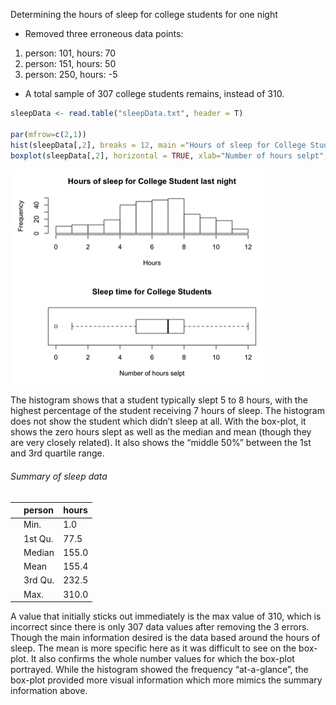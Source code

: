 Determining the hours of sleep for college students for one night
 - Removed three erroneous data points:
  1. person: 101, hours: 70
  2. person: 151, hours: 50
  3. person: 250, hours: -5
- A total sample of 307 college students remains, instead of 310.

```R
sleepData <- read.table("sleepData.txt", header = T)

par(mfrow=c(2,1))
hist(sleepData[,2], breaks = 12, main ="Hours of sleep for College Student last night", xlab ="Hours")
boxplot(sleepData[,2], horizontal = TRUE, xlab="Number of hours selpt", main="Sleep time for College Students")
```

![sleep-diagrams](sleep-diagrams.png)

The histogram shows that a student typically slept 5 to 8 hours, with the highest percentage of the student receiving 7 hours of sleep. The histogram does not show the student which didn’t sleep at all. With the box-plot, it shows the zero hours slept as well as the median and mean (though they are very closely related). It also shows the “middle 50%” between the 1st and 3rd quartile range.

###### Summary of sleep data
  |         | person  | hours   |
  | :----   | :----   |:----    |
	| Min.    | 1.0   	| 0.000   |
	| 1st Qu. | 77.5  	|	5.000   |
 	| Median  | 155.0   |	7.000   |
 	| Mean    | 155.4   |	6.739   |
 	| 3rd Qu. | 232.5   | 8.000   |
 	| Max.    | 310.0   | 12.000  |

A value that initially sticks out immediately is the max value of 310, which is incorrect since there is only 307 data values after removing the 3 errors. Though the main information desired is the data based around the hours of sleep. The mean is more specific here as it was difficult to 	see on the box-plot. It also confirms the whole number values for which the box-plot portrayed. While the histogram showed the frequency “at-a-glance”, the box-plot provided more visual information which more mimics the summary information above.
